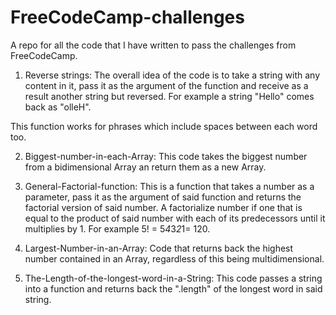 # FreeCodeCamp-challenges
A repo for all the code that I have written to pass the challenges from FreeCodeCamp.

1. Reverse strings:
The overall idea of the code is to take a string with any content in it, pass it as the argument of the function and receive as a result another string but reversed. For example a string "Hello" comes back as "olleH".

This function works for phrases which include spaces between each word too.

2. Biggest-number-in-each-Array:
This code takes the biggest number from a bidimensional Array an return them as a new Array.

3. General-Factorial-function:
This is a function that takes a number as a parameter, pass it as the argument of said function and returns the factorial version of said number. A factorialize number if one that is equal to the product of said number with each of its predecessors until it multiplies by 1. For example 5! = 5*4*3*2*1= 120.

4. Largest-Number-in-an-Array:
Code that returns back the highest number contained in an Array, regardless of this being multidimensional.

5. The-Length-of-the-longest-word-in-a-String:
This code passes a string into a function and returns back the ".length" of the longest word in said string.
